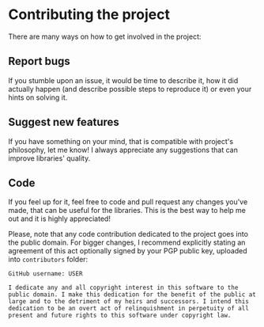 # Contributing the project

There are many ways on how to get involved in the project:

## Report bugs

If you stumble upon an issue, it would be time to describe it,
how it did actually happen (and describe possible steps to reproduce it) or even your hints on solving it.

## Suggest new features

If you have something on your mind, that is compatible with project's philosophy, let me know! I always appreciate any suggestions that can improve libraries' quality.

## Code

If you feel up for it, feel free to code and pull request any changes you've made, that can be useful for the libraries. This is the best way to help me out and it is highly appreciated!

Please, note that any code contribution dedicated to the project goes into the public domain. For bigger changes, I recommend explicitly stating an agreement of this act optionally signed by your PGP public key, uploaded into `contributors` folder:
```
GitHub username: USER

I dedicate any and all copyright interest in this software to the
public domain. I make this dedication for the benefit of the public at
large and to the detriment of my heirs and successors. I intend this
dedication to be an overt act of relinquishment in perpetuity of all
present and future rights to this software under copyright law.
```
